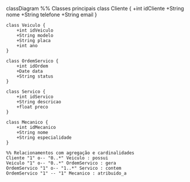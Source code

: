 classDiagram
    %% Classes principais
    class Cliente {
        +int idCliente
        +String nome
        +String telefone
        +String email
    }

    class Veiculo {
        +int idVeiculo
        +String modelo
        +String placa
        +int ano
    }

    class OrdemServico {
        +int idOrdem
        +Date data
        +String status
    }

    class Servico {
        +int idServico
        +String descricao
        +float preco
    }

    class Mecanico {
        +int idMecanico
        +String nome
        +String especialidade
    }

    %% Relacionamentos com agregação e cardinalidades
    Cliente "1" o-- "0..*" Veiculo : possui
    Veiculo "1" o-- "0..*" OrdemServico : gera
    OrdemServico "1" o-- "1..*" Servico : contem
    OrdemServico "1" -- "1" Mecanico : atribuido_a
